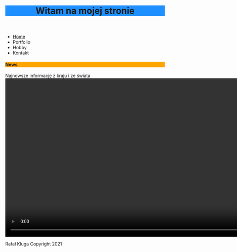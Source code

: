 <p></p>
<p></p>
<header>
<h1 style="background-color: dodgerblue;" id="h_16577770611611246601105">Witam na mojej stronie</h1>
</header><nav>
<ul>
<li><a href="#h_16577770611611246601105">Home</a></li>
<li>Portfolio</li>
<li>Hobby</li>
<li>Kontakt</li>
</ul>
</nav>
<section></section>
<aside>
<h4 style="background-color: orange;">News</h4>
Najnowsze informację z kraju i ze świata</aside>
<aside></aside>
<aside><video width="900" height="500" controls="controls">
<source src="//www.youtube.com/embed/fn3KWM1kuAw" /></video></aside>
<section id="main_section">

</hgroup>
</header>
<p></p>
</article>
<footer>Rafał Kluga Copyright 2021</footer></section>


